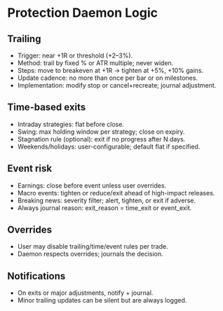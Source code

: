 # Protection Daemon Logic

## Trailing
- Trigger: near +1R or threshold (+2–3%).
- Method: trail by fixed % or ATR multiple; never widen.
- Steps: move to breakeven at +1R → tighten at +5%, +10% gains.
- Update cadence: no more than once per bar or on milestones.
- Implementation: modify stop or cancel+recreate; journal adjustment.

## Time-based exits
- Intraday strategies: flat before close.
- Swing: max holding window per strategy; close on expiry.
- Stagnation rule (optional): exit if no progress after N days.
- Weekends/holidays: user-configurable; default flat if specified.

## Event risk
- Earnings: close before event unless user overrides.
- Macro events: tighten or reduce/exit ahead of high-impact releases.
- Breaking news: severity filter; alert, tighten, or exit if adverse.
- Always journal reason: exit_reason = time_exit or event_exit.

## Overrides
- User may disable trailing/time/event rules per trade.
- Daemon respects overrides; journals the decision.

## Notifications
- On exits or major adjustments, notify + journal.
- Minor trailing updates can be silent but are always logged.

